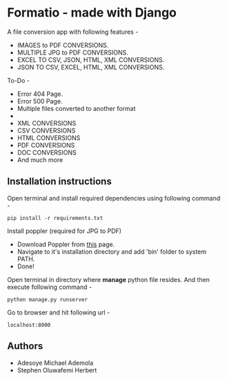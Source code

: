 
# Formatio - made with Django
A file conversion app with following features - 

-  IMAGES to PDF CONVERSIONS.
-  MULTIPLE JPG to PDF CONVERSIONS.
-  EXCEL TO CSV, JSON, HTML, XML CONVERSIONS.
-  JSON TO CSV, EXCEL, HTML, XML CONVERSIONS.


 <!-- - . -->

To-Do -

-  Error 404 Page.
-  Error 500 Page.
-  Multiple files converted to another format
-
-  XML CONVERSIONS
-  CSV CONVERSIONS
-  HTML CONVERSIONS
 - PDF CONVERSIONS
 - DOC CONVERSIONS
 - And much more

## Installation instructions
Open terminal and install required dependencies using following command -

    pip install -r requirements.txt

Install poppler (required for JPG to PDF)

 - Download Poppler from [this](http://blog.alivate.com.au/poppler-windows/) page.
 - Navigate to it's installation directory and add 'bin' folder to system PATH.
 - Done!

Open terminal in directory where **manage** python file resides. And then execute following command -

    python manage.py runserver
    
Go to browser and hit following url -

    localhost:8000
## Authors

 - Adesoye Michael Ademola
 - Stephen Oluwafemi Herbert

 